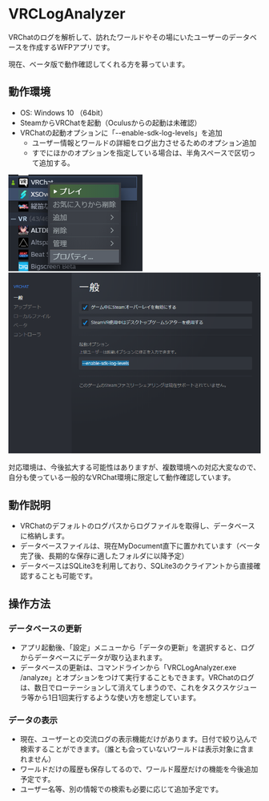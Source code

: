 # VRCLogAnalyzer
VRChatのログを解析して、訪れたワールドやその場にいたユーザーのデータベースを作成するWFPアプリです。

現在、ベータ版で動作確認してくれる方を募っています。


## 動作環境

- OS: Windows 10 （64bit）
- SteamからVRChatを起動（Oculusからの起動は未確認）
- VRChatの起動オプションに「--enable-sdk-log-levels」を追加
  - ユーザー情報とワールドの詳細をログ出力させるためのオプション追加
  - すでにほかのオプションを指定している場合は、半角スペースで区切って追加する。

![VRChatプロパティを開く](docs/img/vrcproperty.png "VRChatプロパティ")
![オプションに --enable-sdk-log-levels を追加](docs/img/enable-sdk-log-levels.png "VRChatオプション")

対応環境は、今後拡大する可能性はありますが、複数環境への対応大変なので、自分も使っている一般的なVRChat環境に限定して動作確認しています。

## 動作説明

- VRChatのデフォルトのログパスからログファイルを取得し、データベースに格納します。
- データベースファイルは、現在MyDocument直下に置かれています（ベータ完了後、長期的な保存に適したフォルダに以降予定）
- データベースはSQLite3を利用しており、SQLite3のクライアントから直接確認することも可能です。


## 操作方法

### データベースの更新

- アプリ起動後、「設定」メニューから「データの更新」を選択すると、ログからデータベースにデータが取り込まれます。
- データベースの更新は、コマンドラインから「VRCLogAnalyzer.exe /analyze」とオプションをつけて実行することもできます。VRChatのログは、数日でローテーションして消えてしまうので、これをタスクスケジューラ等から1日1回実行するような使い方を想定しています。

### データの表示

- 現在、ユーザーとの交流ログの表示機能だけがあります。日付で絞り込んで検索することができます。（誰とも会っていないワールドは表示対象に含まれません）
- ワールドだけの履歴も保存してるので、ワールド履歴だけの機能を今後追加予定です。
- ユーザー名等、別の情報での検索も必要に応じて追加予定です。




